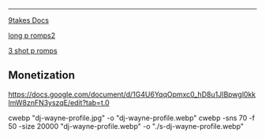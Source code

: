 ---

[9takes Docs](https://drive.google.com/drive/u/1/folders/1quQz9oM86Dx6NApiBxDONVpyNDG5foOb)

[long p romps2](https://docs.google.com/document/d/1YLMxaAgG2d7LW4H5caP5wNTF2bRfcduj7Yt9M1JPU-E/edit)

[3 shot p romps](https://docs.google.com/document/d/1m5WBu-mNu0Nx7pgV4FmUMNfwYfQNphnxOxJgIEqsiz4/edit?tab=t.0)

<!-- 9 something -->

## Monetization

https://docs.google.com/document/d/1G4U6YqqOpmxc0_hD8u1JIBpwgl0kklmW8znFN3yszqE/edit?tab=t.0

cwebp "dj-wayne-profile.jpg" -o "dj-wayne-profile.webp"
cwebp -sns 70 -f 50 -size 20000 "dj-wayne-profile.webp" -o "./s-dj-wayne-profile.webp"

<!-- find missing links
find-markdown.bat C:\Users\djway\Desktop\svelte\9takes\src\blog\people -->
